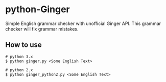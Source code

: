 python-Ginger
=============
Simple English grammar checker with unofficial Ginger API.
This grammar checker will fix grammar mistakes.

How to use
-----
```
# python 3.x
$ python ginger.py <Some English Text>

# python 2.x
$ python ginger_python2.py <Some English Text>

```